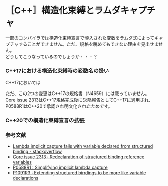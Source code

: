 # ［C++］構造化束縛とラムダキャプチャ

一部のコンパイラでは構造化束縛宣言で導入された変数をラムダ式によってキャプチャすることができません。ただ、規格を眺めてもできない理由を見出せません。  
どうしてこうなっているのでしょうか・・・？

### C++17における構造化束縛時の変数名の扱い

C++17においては

ただ、この2つの変更はC++17の規格書（N4659）には載っていません。  
Core issue 2313はC++17規格完成後に欠陥報告としてC++17に適用され、P0588R1はC++20で承認され明文化されたためです。

### C++20での構造化束縛宣言の拡張


### 参考文献
- [Lambda implicit capture fails with variable declared from structured binding - stackoverflow](https://stackoverflow.com/questions/46114214/lambda-implicit-capture-fails-with-variable-declared-from-structured-binding)
- [Core issue 2313 : Redeclaration of structured binding reference variables](https://wg21.cmeerw.net/cwg/issue2313)
- [P0588R1 : Simplifying implicit lambda capture](http://www.open-std.org/jtc1/sc22/wg21/docs/papers/2017/p0588r1.html)
- [P1091R3 : Extending structured bindings to be more like variable declarations](http://www.open-std.org/jtc1/sc22/wg21/docs/papers/2019/p1091r3.html)